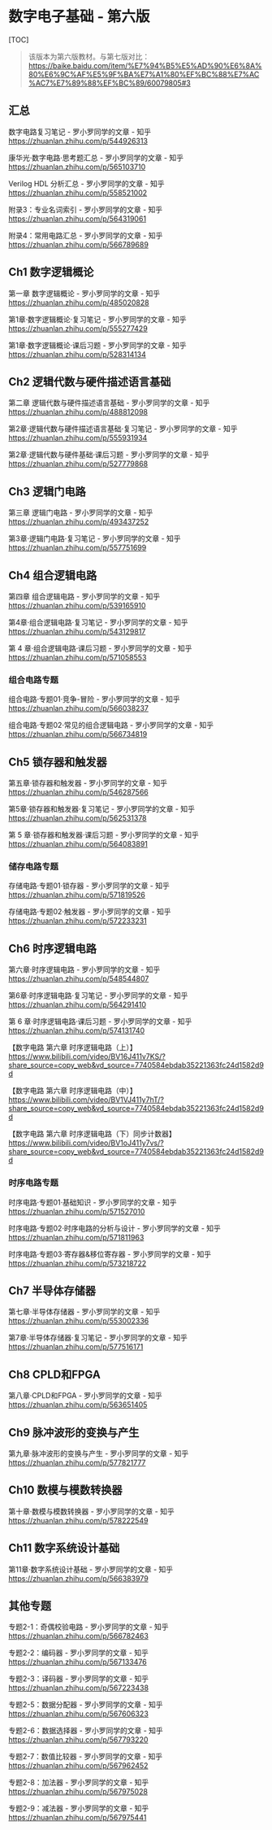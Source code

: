 # 数字电子基础 - 第六版

[TOC]



> 该版本为第六版教材。与第七版对比： https://baike.baidu.com/item/%E7%94%B5%E5%AD%90%E6%8A%80%E6%9C%AF%E5%9F%BA%E7%A1%80%EF%BC%88%E7%AC%AC7%E7%89%88%EF%BC%89/60079805#3



## 汇总

数字电路复习笔记 - 罗小罗同学的文章 - 知乎 https://zhuanlan.zhihu.com/p/544926313

康华光·数字电路·思考题汇总 - 罗小罗同学的文章 - 知乎 https://zhuanlan.zhihu.com/p/565103710

Verilog HDL 分析汇总 - 罗小罗同学的文章 - 知乎 https://zhuanlan.zhihu.com/p/558521002

附录3：专业名词索引 - 罗小罗同学的文章 - 知乎 https://zhuanlan.zhihu.com/p/564319061

附录4：常用电路汇总 - 罗小罗同学的文章 - 知乎 https://zhuanlan.zhihu.com/p/566789689



## Ch1 数字逻辑概论

第一章 数字逻辑概论 - 罗小罗同学的文章 - 知乎 https://zhuanlan.zhihu.com/p/485020828

第1章·数字逻辑概论·复习笔记 - 罗小罗同学的文章 - 知乎 https://zhuanlan.zhihu.com/p/555277429

第1章·数字逻辑概论·课后习题 - 罗小罗同学的文章 - 知乎 https://zhuanlan.zhihu.com/p/528314134



## Ch2 逻辑代数与硬件描述语言基础

第二章 逻辑代数与硬件描述语言基础 - 罗小罗同学的文章 - 知乎 https://zhuanlan.zhihu.com/p/488812098

第2章·逻辑代数与硬件描述语言基础·复习笔记 - 罗小罗同学的文章 - 知乎 https://zhuanlan.zhihu.com/p/555931934

第2章·逻辑代数与硬件基础·课后习题 - 罗小罗同学的文章 - 知乎 https://zhuanlan.zhihu.com/p/527779868



## Ch3 逻辑门电路

第三章 逻辑门电路 - 罗小罗同学的文章 - 知乎 https://zhuanlan.zhihu.com/p/493437252

第3章·逻辑门电路·复习笔记 - 罗小罗同学的文章 - 知乎 https://zhuanlan.zhihu.com/p/557751699



## Ch4 组合逻辑电路

第四章 组合逻辑电路 - 罗小罗同学的文章 - 知乎 https://zhuanlan.zhihu.com/p/539165910

第4章·组合逻辑电路·复习笔记 - 罗小罗同学的文章 - 知乎 https://zhuanlan.zhihu.com/p/543129817

第 4 章·组合逻辑电路·课后习题 - 罗小罗同学的文章 - 知乎 https://zhuanlan.zhihu.com/p/571058553



### 组合电路专题

组合电路·专题01·竞争-冒险 - 罗小罗同学的文章 - 知乎 https://zhuanlan.zhihu.com/p/566038237

组合电路·专题02·常见的组合逻辑电路 - 罗小罗同学的文章 - 知乎 https://zhuanlan.zhihu.com/p/566734819





## Ch5 锁存器和触发器

第五章·锁存器和触发器 - 罗小罗同学的文章 - 知乎 https://zhuanlan.zhihu.com/p/546287566

第5章·锁存器和触发器·复习笔记 - 罗小罗同学的文章 - 知乎 https://zhuanlan.zhihu.com/p/562531378

第 5 章·锁存器和触发器·课后习题 - 罗小罗同学的文章 - 知乎 https://zhuanlan.zhihu.com/p/564083891



### 储存电路专题

存储电路·专题01·锁存器 - 罗小罗同学的文章 - 知乎 https://zhuanlan.zhihu.com/p/571819526

存储电路·专题02·触发器 - 罗小罗同学的文章 - 知乎 https://zhuanlan.zhihu.com/p/572233231



## Ch6 时序逻辑电路

第六章·时序逻辑电路 - 罗小罗同学的文章 - 知乎 https://zhuanlan.zhihu.com/p/548544807

第6章·时序逻辑电路·复习笔记 - 罗小罗同学的文章 - 知乎 https://zhuanlan.zhihu.com/p/564291410

第 6 章·时序逻辑电路·课后习题 - 罗小罗同学的文章 - 知乎 https://zhuanlan.zhihu.com/p/574131740

【数字电路 第六章 时序逻辑电路（上）】 https://www.bilibili.com/video/BV16J411v7KS/?share_source=copy_web&vd_source=7740584ebdab35221363fc24d1582d9d

【数字电路 第六章 时序逻辑电路（中）】 https://www.bilibili.com/video/BV1VJ411y7hT/?share_source=copy_web&vd_source=7740584ebdab35221363fc24d1582d9d

【数字电路 第六章 时序逻辑电路（下）同步计数器】 https://www.bilibili.com/video/BV1oJ411y7vs/?share_source=copy_web&vd_source=7740584ebdab35221363fc24d1582d9d



### 时序电路专题

时序电路·专题01·基础知识 - 罗小罗同学的文章 - 知乎 https://zhuanlan.zhihu.com/p/571527010

时序电路·专题02·时序电路的分析与设计 - 罗小罗同学的文章 - 知乎 https://zhuanlan.zhihu.com/p/571811963

时序电路·专题03·寄存器&移位寄存器 - 罗小罗同学的文章 - 知乎 https://zhuanlan.zhihu.com/p/573218722



## Ch7 半导体存储器

第七章·半导体存储器 - 罗小罗同学的文章 - 知乎 https://zhuanlan.zhihu.com/p/553002336

第7章·半导体存储器·复习笔记 - 罗小罗同学的文章 - 知乎 https://zhuanlan.zhihu.com/p/577516171



## Ch8 CPLD和FPGA

第八章·CPLD和FPGA - 罗小罗同学的文章 - 知乎 https://zhuanlan.zhihu.com/p/563651405



## Ch9 脉冲波形的变换与产生

第九章·脉冲波形的变换与产生 - 罗小罗同学的文章 - 知乎 https://zhuanlan.zhihu.com/p/577821777



## Ch10 数模与模数转换器

第十章·数模与模数转换器 - 罗小罗同学的文章 - 知乎 https://zhuanlan.zhihu.com/p/578222549



## Ch11 数字系统设计基础

第11章·数字系统设计基础 - 罗小罗同学的文章 - 知乎 https://zhuanlan.zhihu.com/p/566383979



## 其他专题

专题2-1：奇偶校验电路 - 罗小罗同学的文章 - 知乎 https://zhuanlan.zhihu.com/p/566782463

专题2-2：编码器 - 罗小罗同学的文章 - 知乎 https://zhuanlan.zhihu.com/p/567133476

专题2-3：译码器 - 罗小罗同学的文章 - 知乎 https://zhuanlan.zhihu.com/p/567223438

专题2-5：数据分配器 - 罗小罗同学的文章 - 知乎 https://zhuanlan.zhihu.com/p/567606323

专题2-6：数据选择器 - 罗小罗同学的文章 - 知乎 https://zhuanlan.zhihu.com/p/567793220

专题2-7：数值比较器 - 罗小罗同学的文章 - 知乎 https://zhuanlan.zhihu.com/p/567962452

专题2-8：加法器 - 罗小罗同学的文章 - 知乎 https://zhuanlan.zhihu.com/p/567975028

专题2-9：减法器 - 罗小罗同学的文章 - 知乎 https://zhuanlan.zhihu.com/p/567975441

